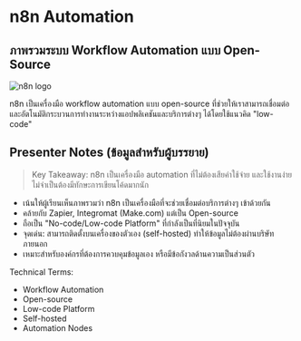 # n8n Automation

## ภาพรวมระบบ Workflow Automation แบบ Open-Source

![n8n logo](https://www.google.com/search?q=n8n+logo&tbm=isch)

n8n เป็นเครื่องมือ workflow automation แบบ open-source ที่ช่วยให้เราสามารถเชื่อมต่อและอัตโนมัติกระบวนการทำงานระหว่างแอปพลิเคชันและบริการต่างๆ ได้โดยใช้แนวคิด "low-code"

## Presenter Notes (ข้อมูลสำหรับผู้บรรยาย)

> Key Takeaway: n8n เป็นเครื่องมือ automation ที่ไม่ต้องเสียค่าใช้จ่าย และใช้งานง่าย ไม่จำเป็นต้องมีทักษะการเขียนโค้ดมากนัก

- เน้นให้ผู้เรียนเห็นภาพรวมว่า n8n เป็นเครื่องมือที่จะช่วยเชื่อมต่อบริการต่างๆ เข้าด้วยกัน
- คล้ายกับ Zapier, Integromat (Make.com) แต่เป็น Open-source
- ถือเป็น "No-code/Low-code Platform" ที่กำลังเป็นที่นิยมในปัจจุบัน
- จุดเด่น: สามารถติดตั้งบนเครื่องของตัวเอง (self-hosted) ทำให้ข้อมูลไม่ต้องผ่านบริษัทภายนอก
- เหมาะสำหรับองค์กรที่ต้องการควบคุมข้อมูลเอง หรือมีข้อกังวลด้านความเป็นส่วนตัว

Technical Terms:
- Workflow Automation
- Open-source
- Low-code Platform
- Self-hosted
- Automation Nodes
